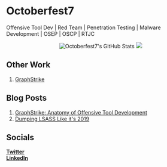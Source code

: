 # Octoberfest7
Offensive Tool Dev | Red Team | Penetration Testing | Malware Development | OSEP | OSCP | RTJC
<p align="center"> 
<img src="https://github-readme-stats.vercel.app/api?username=Octoberfest7&count_private=true&show_icons=true&line_height=33&theme=transparent" alt="Octoberfest7's GitHub Stats"  />  
<img src="https://github-readme-stats.vercel.app/api/top-langs/?username=Octoberfest7&langs_count=4&line_height=35&theme=transparent" />  
</p>




## Other Work
1. [GraphStrike](https://github.com/RedSiege/GraphStrike)

## Blog Posts
1. [GraphStrike: Anatomy of Offensive Tool Development](https://redsiege.com/blog/2024/01/graphstrike-developer/)
2. [Dumping LSASS Like it's 2019](https://redsiege.com/blog/2024/03/dumping-lsass-like-its-2019/)

## Socials
**[Twitter](https://twitter.com/Octoberfest73)**  
**[LinkedIn](https://www.linkedin.com/in/alex-reid-2b5360222/)**


<!--
**Octoberfest7/Octoberfest7** is a ✨ _special_ ✨ repository because its `README.md` (this file) appears on your GitHub profile.

Here are some ideas to get you started:

- 🔭 I’m currently working on ...
- 🌱 I’m currently learning ...
- 👯 I’m looking to collaborate on ...
- 🤔 I’m looking for help with ...
- 💬 Ask me about ...
- 📫 How to reach me: ...
- 😄 Pronouns: ...
- ⚡ Fun fact: ...
-->
